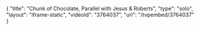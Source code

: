 {
    "title": "Chunk of Chocolate, Parallel with Jesus & Roberts",
    "type": "solo",
    "layout": "iframe-static",
    "videoId": "3764037",
    "url": "\/tvpembed\/3764037"
}